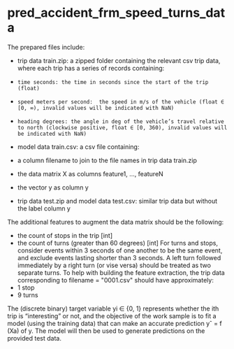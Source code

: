 # pred_accident_frm_speed_turns_data
The prepared files include:
-	trip data train.zip: a zipped folder containing the relevant csv trip data, where each trip has a series of records containing:
-	  time seconds: the time in seconds since the start of the trip (float)
-	  speed meters per second:  the speed in m/s of the vehicle (float ∈ [0, ∞), invalid values will be indicated with NaN)
-	  heading degrees: the angle in deg of the vehicle’s travel relative to north (clockwise positive, float ∈ [0, 360), invalid values will be indicated with NaN)

- model data train.csv: a csv file containing:
-   a column filename to join to the file names in trip data train.zip
-   the data matrix X as columns feature1, ..., featureN
-   the vector y as column y

-	trip data test.zip and model data test.csv: similar trip data but without the label column y

The additional features to augment the data matrix should be the following:
-	the count of stops in the trip [int]
-	the count of turns (greater than 60 degrees) [int]
For turns and stops, consider events within 3 seconds of one another to be the same event, and exclude events lasting shorter than 3 seconds. A left turn followed immediately by a right turn (or vise versa) should be treated as two separate turns. To help with building the feature extraction, the trip data corresponding to filename = "0001.csv" should have approximately:
- 1 stop
- 9 turns

The (discrete binary) target variable yi ∈ {0, 1} represents whether the ith trip is “interesting” or not, and the objective of the work sample is to fit a model (using the training data) that can make an accurate prediction yˆ = f (Xa) of y. The model will then be used to generate predictions on the provided test data.
